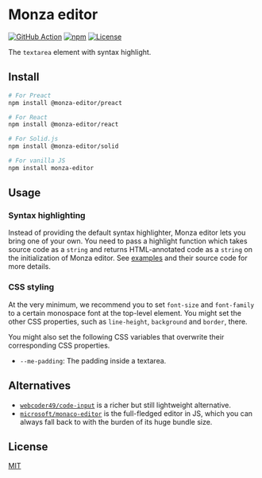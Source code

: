 # Monza editor

[![GitHub Action](https://img.shields.io/github/actions/workflow/status/raviqqe/monza-editor/test.yaml?branch=main&style=flat-square)](https://github.com/raviqqe/monza-editor/actions)
[![npm](https://img.shields.io/npm/v/monza-editor?style=flat-square)](https://www.npmjs.com/package/monza-editor)
[![License](https://img.shields.io/github/license/raviqqe/monza-editor.svg?style=flat-square)](https://github.com/raviqqe/monza-editor/blob/main/LICENSE)

The `textarea` element with syntax highlight.

## Install

```sh
# For Preact
npm install @monza-editor/preact

# For React
npm install @monza-editor/react

# For Solid.js
npm install @monza-editor/solid

# For vanilla JS
npm install monza-editor
```

## Usage

### Syntax highlighting

Instead of providing the default syntax highlighter, Monza editor lets you bring one of your own.
You need to pass a highlight function which takes source code as a `string` and returns HTML-annotated code as a `string` on the initialization of Monza editor.
See [examples](https://raviqqe.com/monza-editor/#examples) and their source code for more details.

### CSS styling

At the very minimum, we recommend you to set `font-size` and `font-family` to a certain monospace font at the top-level element.
You might set the other CSS properties, such as `line-height`, `background` and `border`, there.

You might also set the following CSS variables that overwrite their corresponding CSS properties.

- `--me-padding`: The padding inside a textarea.

## Alternatives

- [`webcoder49/code-input`](https://github.com/webcoder49/code-input) is a richer but still lightweight alternative.
- [`microsoft/monaco-editor`](https://github.com/microsoft/monaco-editor) is the full-fledged editor in JS, which you can always fall back to with the burden of its huge bundle size.

## License

[MIT](https://github.com/raviqqe/monza-editor/blob/main/LICENSE)
